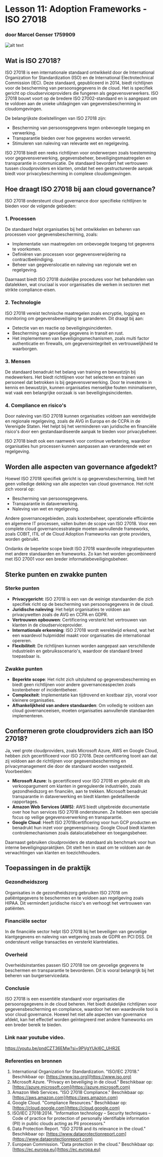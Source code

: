 # Lesson 11: Adoption Frameworks - ISO 27018
### door Marcel Genser 1759909
![alt text](iso_271018.png)
## Wat is ISO 27018?
ISO 27018 is een internationale standaard ontwikkeld door de International Organization for Standardization (ISO) en de International Electrotechnical Commission (IEC). Deze standaard, gepubliceerd in 2014, biedt richtlijnen voor de bescherming van persoonsgegevens in de cloud. Het is specifiek gericht op cloudserviceproviders die fungeren als gegevensverwerkers. ISO 27018 bouwt voort op de bredere ISO 27002-standaard en is aangepast om te voldoen aan de unieke uitdagingen van gegevensbescherming in cloudomgevingen.

De belangrijkste doelstellingen van ISO 27018 zijn:
- Bescherming van persoonsgegevens tegen onbevoegde toegang en verwerking.
- Transparantie bieden over hoe gegevens worden verwerkt.
- Stimuleren van naleving van relevante wet en regelgeving.

ISO 27018 biedt een reeks richtlijnen voor onderwerpen zoals toestemming voor gegevensverwerking, gegevensbeheer, beveiligingsmaatregelen en transparantie in communicatie. De standaard bevordert het vertrouwen tussen cloudproviders en klanten, omdat het een gestructureerde aanpak biedt voor privacybescherming in complexe cloudomgevingen.

## Hoe draagt ISO 27018 bij aan cloud governance?
ISO 27018 ondersteunt cloud governance door specifieke richtlijnen te bieden voor de volgende gebieden:

### 1. Processen
De standaard helpt organisaties bij het ontwikkelen en beheren van processen voor gegevensbescherming, zoals:
- Implementatie van maatregelen om onbevoegde toegang tot gegevens te voorkomen.
- Definiëren van processen voor gegevensverwijdering na contractbeëindiging.
- Beheer van gegevenslocatie en naleving van regionale wet en regelgeving.

Daarnaast biedt ISO 27018 duidelijke procedures voor het behandelen van datalekken, wat cruciaal is voor organisaties die werken in sectoren met strikte compliance-eisen.

### 2. Technologie
ISO 27018 vereist technische maatregelen zoals encryptie, logging en monitoring om gegevensbeveiliging te garanderen. Dit draagt bij aan:
- Detectie van en reactie op beveiligingsincidenten.
- Bescherming van gevoelige gegevens in transit en rust.
- Het implementeren van beveiligingsmechanismen, zoals multi factor authenticatie en firewalls, om gegevensintegriteit en vertrouwelijkheid te waarborgen.

### 3. Mensen
De standaard benadrukt het belang van training en bewustzijn bij medewerkers. Het biedt richtlijnen voor het selecteren en trainen van personeel dat betrokken is bij gegevensverwerking. Door te investeren in kennis en bewustzijn, kunnen organisaties menselijke fouten minimaliseren, wat vaak een belangrijke oorzaak is van beveiligingsincidenten.

### 4. Compliance en risico's
Door naleving van ISO 27018 kunnen organisaties voldoen aan wereldwijde en regionale regelgeving, zoals de AVG in Europa en de CCPA in de Verenigde Staten. Het helpt bij het verminderen van juridische en financiële risico's door een gestandaardiseerde aanpak te bieden voor privacybeheer.

ISO 27018 biedt ook een raamwerk voor continue verbetering, waardoor organisaties hun processen kunnen aanpassen aan veranderende wet  en regelgeving.

## Worden alle aspecten van governance afgedekt?
Hoewel ISO 27018 specifiek gericht is op gegevensbescherming, biedt het geen volledige dekking van alle aspecten van cloud governance. Het richt zich vooral op:
- Bescherming van persoonsgegevens.
- Transparantie in dataverwerking.
- Naleving van wet en regelgeving.

Andere governancegebieden, zoals kostenbeheer, operationele efficiëntie en algemene IT processen, vallen buiten de scope van ISO 27018. Voor een complete cloud governancesstrategie moeten aanvullende frameworks, zoals COBIT, ITIL of de Cloud Adoption Frameworks van grote providers, worden gebruikt.

Ondanks de beperkte scope biedt ISO 27018 waardevolle integratiepunten met andere standaarden en frameworks. Zo kan het worden gecombineerd met ISO 27001 voor een breder informatiebeveiligingsbeheer.

## Sterke punten en zwakke punten
### Sterke punten
- **Privacygericht**: ISO 27018 is een van de weinige standaarden die zich specifiek richt op de bescherming van persoonsgegevens in de cloud.
- **Juridische naleving**: Het helpt organisaties te voldoen aan privacywetten zoals de AVG en CCPA en GDPR.
- **Vertrouwen opbouwen**: Certificering versterkt het vertrouwen van klanten in de cloudserviceprovider.
- **Internationale erkenning**: ISO 27018 wordt wereldwijd erkend, wat het een waardevol hulpmiddel maakt voor organisaties die internationaal opereren.
- **Flexibiliteit**: De richtlijnen kunnen worden aangepast aan verschillende industrieën en gebruiksscenario's, waardoor de standaard breed toepasbaar is.

### Zwakke punten
- **Beperkte scope**: Het richt zich uitsluitend op gegevensbescherming en biedt geen richtlijnen voor andere governanceaspecten zoals kostenbeheer of incidentbeheer.
- **Complexiteit**: Implementatie kan tijdrovend en kostbaar zijn, vooral voor kleinere organisaties.
- **Afhankelijkheid van andere standaarden**: Om volledig te voldoen aan cloud governanceeisen, moeten organisaties aanvullende standaarden implementeren.

## Conformeren grote cloudproviders zich aan ISO 27018?
Ja, veel grote cloudproviders, zoals Microsoft Azure, AWS en Google Cloud, hebben zich gecertificeerd voor ISO 27018. Deze certificering toont aan dat zij voldoen aan de richtlijnen voor gegevensbescherming en privacymanagement die door de standaard worden vastgesteld. Voorbeelden:

- **Microsoft Azure**: Is gecertificeerd voor ISO 27018 en gebruikt dit als verkoopargument om klanten in gereguleerde industrieën, zoals gezondheidszorg en financiën, aan te trekken. Microsoft benadrukt transparantie in dataverwerking en biedt klanten gedetailleerde rapportages.
- **Amazon Web Services (AWS)**: AWS biedt uitgebreide documentatie over hoe hun services ISO 27018 ondersteunen. Ze hebben een speciale focus op veilige gegevensverwerking en transparantie.
- **Google Cloud**: Heeft ISO 27018certificering voor hun GCP producten en benadrukt hun inzet voor gegevensprivacy. Google Cloud biedt klanten controlemechanismen zoals datalocatiebeheer en toegangsbeheer.

Daarnaast gebruiken cloudproviders de standaard als benchmark voor hun interne beveiligingspraktijken. Dit stelt hen in staat om te voldoen aan de verwachtingen van klanten en toezichthouders.

## Toepassingen in de praktijk
### Gezondheidszorg
Organisaties in de gezondheidszorg gebruiken ISO 27018 om patiëntgegevens te beschermen en te voldoen aan regelgeving zoals HIPAA. Dit vermindert juridische risico's en verhoogt het vertrouwen van patiënten.

### Financiële sector
In de financiële sector helpt ISO 27018 bij het beveiligen van gevoelige klantgegevens en naleving van wetgeving zoals de GDPR en PCI DSS. Dit ondersteunt veilige transacties en versterkt klantrelaties.

### Overheid
Overheidsinstanties passen ISO 27018 toe om gevoelige gegevens te beschermen en transparantie te bevorderen. Dit is vooral belangrijk bij het beheren van burgerservicedata.

### Conclusie
ISO 27018 is een essentiële standaard voor organisaties die persoonsgegevens in de cloud beheren. Het biedt duidelijke richtlijnen voor gegevensbescherming en compliance, waardoor het een waardevolle tool is voor cloud governance. Hoewel het niet alle aspecten van governance afdekt, kan het effectief worden geïntegreerd met andere frameworks om een breder bereik te bieden.

### Link naar youtube video.
https://youtu.be/pndCZT36EMw?si=9PVgYUkI6C_UHR2E

### Referenties en bronnen
1. International Organization for Standardization. "ISO/IEC 27018." Beschikbaar op: [https://www.iso.org](https://www.iso.org)
2. Microsoft Azure. "Privacy en beveiliging in de cloud." Beschikbaar op: [https://azure.microsoft.com](https://azure.microsoft.com)
3. Amazon Web Services. "ISO 27018 Compliance." Beschikbaar op: [https://aws.amazon.com](https://aws.amazon.com)
4. Google Cloud. "Compliance Resources." Beschikbaar op: [https://cloud.google.com](https://cloud.google.com)
5. ISO/IEC 27018:2014. "Information technology – Security techniques – Code of practice for protection of personally identifiable information (PII) in public clouds acting as PII processors."
6. Data Protection Report. "ISO 27018 and its relevance in the cloud." Beschikbaar op: [https://www.dataprotectionreport.com](https://www.dataprotectionreport.com)
7. European Commission. "Data protection in the cloud." Beschikbaar op: [https://ec.europa.eu](https://ec.europa.eu)

